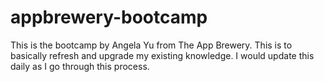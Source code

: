 # appbrewery-bootcamp

This is the bootcamp by Angela Yu from The App Brewery.
This is to basically refresh and upgrade my existing knowledge. I would update this daily as I go through this process.
